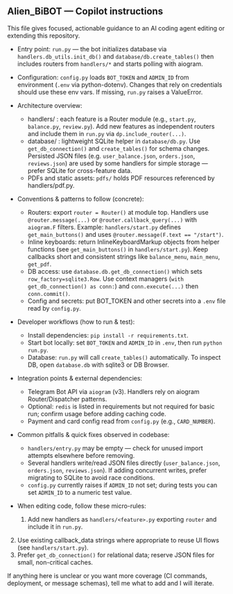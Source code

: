 ## Alien_BiBOT — Copilot instructions

This file gives focused, actionable guidance to an AI coding agent editing or extending this repository.

- Entry point: `run.py` — the bot initializes database via `handlers.db_utils.init_db()` and `database/db.create_tables()` then includes routers from `handlers/*` and starts polling with aiogram.
- Configuration: `config.py` loads `BOT_TOKEN` and `ADMIN_ID` from environment (`.env` via python-dotenv). Changes that rely on credentials should use these env vars. If missing, `run.py` raises a ValueError.

- Architecture overview:
  - handlers/ : each feature is a Router module (e.g., `start.py`, `balance.py`, `review.py`). Add new features as independent routers and include them in `run.py` via `dp.include_router(...)`.
  - database/ : lightweight SQLite helper in `database/db.py`. Use `get_db_connection()` and `create_tables()` for schema changes. Persisted JSON files (e.g. `user_balance.json`, `orders.json`, `reviews.json`) are used by some handlers for simple storage — prefer SQLite for cross-feature data.
  - PDFs and static assets: `pdfs/` holds PDF resources referenced by handlers/pdf.py.

- Conventions & patterns to follow (concrete):
  - Routers: export `router = Router()` at module top. Handlers use `@router.message(...)` or `@router.callback_query(...)` with `aiogram.F` filters. Example: `handlers/start.py` defines `get_main_buttons()` and uses `@router.message(F.text == "/start")`.
  - Inline keyboards: return InlineKeyboardMarkup objects from helper functions (see `get_main_buttons()` in `handlers/start.py`). Keep callbacks short and consistent strings like `balance_menu`, `main_menu`, `get_pdf`.
  - DB access: use `database.db.get_db_connection()` which sets `row_factory=sqlite3.Row`. Use context managers (`with get_db_connection() as conn:`) and `conn.execute(...)` then `conn.commit()`.
  - Config and secrets: put BOT_TOKEN and other secrets into a `.env` file read by `config.py`.

- Developer workflows (how to run & test):
  - Install dependencies: `pip install -r requirements.txt`.
  - Start bot locally: set `BOT_TOKEN` and `ADMIN_ID` in `.env`, then run `python run.py`.
  - Database: `run.py` will call `create_tables()` automatically. To inspect DB, open `database.db` with sqlite3 or DB Browser.

- Integration points & external dependencies:
  - Telegram Bot API via `aiogram` (v3). Handlers rely on aiogram Router/Dispatcher patterns.
  - Optional: `redis` is listed in requirements but not required for basic run; confirm usage before adding caching code.
  - Payment and card config read from `config.py` (e.g., `CARD_NUMBER`).

- Common pitfalls & quick fixes observed in codebase:
  - `handlers/entry.py` may be empty — check for unused import attempts elsewhere before removing.
  - Several handlers write/read JSON files directly (`user_balance.json`, `orders.json`, `reviews.json`). If adding concurrent writes, prefer migrating to SQLite to avoid race conditions.
  - `config.py` currently raises if `ADMIN_ID` not set; during tests you can set `ADMIN_ID` to a numeric test value.

- When editing code, follow these micro-rules:
  1. Add new handlers as `handlers/<feature>.py` exporting `router` and include it in `run.py`.
 2. Use existing callback_data strings where appropriate to reuse UI flows (see `handlers/start.py`).
 3. Prefer `get_db_connection()` for relational data; reserve JSON files for small, non-critical caches.

If anything here is unclear or you want more coverage (CI commands, deployment, or message schemas), tell me what to add and I will iterate.
